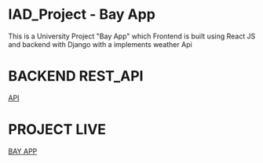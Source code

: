 # IAD_Project - Bay App

This is a University Project "Bay App" which Frontend is built using React JS and backend with Django with a implements weather Api

# BACKEND REST_API

<a href="https://github.com/kzrkhan/Bay-App-REST-API/" target="_blank">API</a>


# PROJECT LIVE

<a href="https://bayapp.netlify.app/" target="_blank">BAY APP</a>
